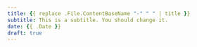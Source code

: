 ```yaml
---
title: {{ replace .File.ContentBaseName "-" " " | title }}
subtitle: This is a subtitle. You should change it.
date: {{ .Date }}
draft: true
---
```

